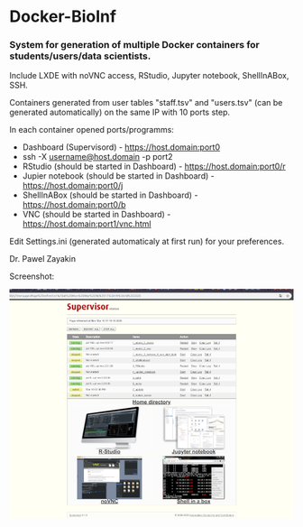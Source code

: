 # Docker-BioInf

### System for generation of multiple Docker containers for students/users/data scientists.

Include LXDE with noVNC access, RStudio, Jupyter notebook, ShellInABox, SSH.

Containers generated from user tables "staff.tsv" and "users.tsv" (can be generated automatically) on the same IP with 10 ports step.


In each container opened ports/programms:

 * Dashboard (Supervisord) - https://host.domain:port0
 * ssh -X username@host.domain -p port2
 * RStudio (should be started in Dashboard) - https://host.domain:port0/r
 * Jupier notebook (should be started in Dashboard) - https://host.domain:port0/j
 * ShellInABox (should be started in Dashboard) - https://host.domain:port0/b
 * VNC (should be started in Dashboard) - https://host.domain:port1/vnc.html
 
 Edit Settings.ini (generated automaticaly at first run) for your preferences.
 
 Dr. Pawel Zayakin

 Screenshot:

 ![](https://github.com/zajakin/Docker-BioInf/raw/master/preview.png "Screenshot")
 
 